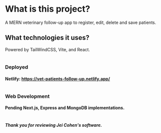 # What is this project?
A MERN veterinary follow-up app to register, edit, delete and save patients.

## What technologies it uses?
Powered by TailWindCSS, Vite, and React. 
#

### Deployed
#### Netlify: https://vet-patients-follow-up.netlify.app/
#

### Web Development
#### Pending Next.js, Express and MongoDB implementations.
#

##### Thank you for reviewing Jei Cohen's software.